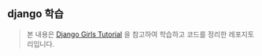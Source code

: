 ## django 학습

> 본 내용은 [Django Girls Tutorial](https://tutorial.djangogirls.org/ko/) 을 참고하여 학습하고 코드를 정리한 레포지토리입니다.